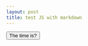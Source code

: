 ```yaml
---
layout: post
title: test JS with markdown
---
```




<!--
<div id="text"></div>
 
<script>  
  
document.getElementById("text").innerHTML = "Text added by JavaScript code";
</script>
-->

<script src="https://code.jquery.com/jquery-3.2.1.min.js"></script>
<script src="/Files/demo.js"></script>
 
<div id="text"></div>


<button onclick="this.innerHTML = Date()">The time is?</button>


<html>
  <head>
    <title>Massachusetts Chrolopleth map with interactive legend</title>
    <link
      href="https://fonts.googleapis.com/css?family=Poppins&display=swap"
      rel="stylesheet"
    />
    <link href="/Files/styles.css" rel="stylesheet" />
    <script src="https://unpkg.com/react@16.9.0/umd/react.production.min.js"></script>
    <script src="https://unpkg.com/react-dom@16.9.0/umd/react-dom.production.min.js"></script>
    <script src="https://unpkg.com/d3@5.11.0/dist/d3.min.js"></script>
  			<script src="https://unpkg.com/topojson@3.0.2/dist/topojson.min.js"></script>  
  </head>
  <body>
    <div id="root"></div>
    <script src="/Files/MA_cholopleth_map.js"></script>
  </body>
</html>
